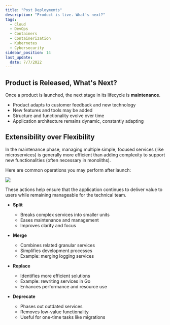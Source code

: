 ```yaml
---
title: "Post Deployments"
description: "Product is live. What's next?"
tags:
  - Cloud
  - DevOps
  - Containers
  - Containerization
  - Kubernetes
  - Cybersecurity
sidebar_position: 14
last_update:
  date: 7/7/2022
---
```




## Product is Released, What's Next?

Once a product is launched, the next stage in its lifecycle is **maintenance**. 

- Product adapts to customer feedback and new technology
- New features and tools may be added
- Structure and functionality evolve over time
- Application architecture remains dynamic, constantly adapting

## Extensibility over Flexibility

In the maintenance phase, managing multiple simple, focused services (like microservices) is generally more efficient than adding complexity to support new functionalities (often necessary in monoliths). 

Here are common operations you may perform after launch:

<div class='img-center'>

![](/img/docs/udacity-suse-2-edgecase.png)

</div>

These actions help ensure that the application continues to deliver value to users while remaining manageable for the technical team.

- **Split**
  - Breaks complex services into smaller units
  - Eases maintenance and management
  - Improves clarity and focus

- **Merge**
  - Combines related granular services
  - Simplifies development processes
  - Example: merging logging services

- **Replace**
  - Identifies more efficient solutions
  - Example: rewriting services in Go
  - Enhances performance and resource use

- **Deprecate**
  - Phases out outdated services
  - Removes low-value functionality
  - Useful for one-time tasks like migrations

 
